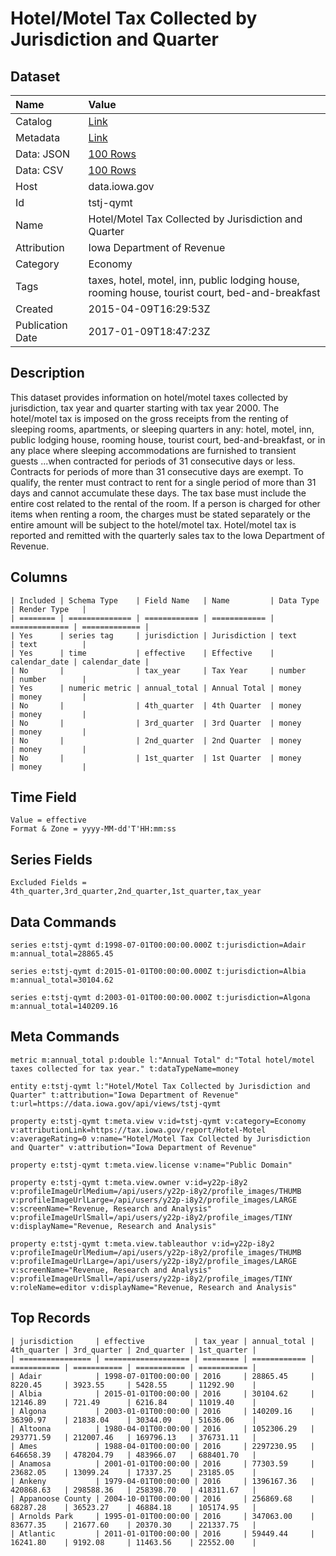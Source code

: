 # Hotel/Motel Tax Collected by Jurisdiction and Quarter

## Dataset

| Name | Value |
| :--- | :---- |
| Catalog | [Link](https://catalog.data.gov/dataset/hotel-motel-tax-collected-by-jurisdiction-and-quarter) |
| Metadata | [Link](https://data.iowa.gov/api/views/tstj-qymt) |
| Data: JSON | [100 Rows](https://data.iowa.gov/api/views/tstj-qymt/rows.json?max_rows=100) |
| Data: CSV | [100 Rows](https://data.iowa.gov/api/views/tstj-qymt/rows.csv?max_rows=100) |
| Host | data.iowa.gov |
| Id | tstj-qymt |
| Name | Hotel/Motel Tax Collected by Jurisdiction and Quarter |
| Attribution | Iowa Department of Revenue |
| Category | Economy |
| Tags | taxes, hotel, motel, inn, public lodging house, rooming house, tourist court, bed-and-breakfast |
| Created | 2015-04-09T16:29:53Z |
| Publication Date | 2017-01-09T18:47:23Z |

## Description

This dataset provides information on hotel/motel taxes collected by jurisdiction, tax year and quarter starting with tax year 2000.  The hotel/motel tax is imposed on the gross receipts from the renting of sleeping rooms, apartments, or sleeping quarters in any: hotel, motel, inn, public lodging house, rooming house, tourist court, bed-and-breakfast, or in any place where sleeping accommodations are furnished to transient guests
...when contracted for periods of 31 consecutive days or less.  Contracts for periods of more than 31 consecutive days are exempt. To qualify, the renter must contract to rent for a single period of more than 31 days and cannot accumulate these days.  The tax base must include the entire cost related to the rental of the room. If a person is charged for other items when renting a room, the charges must be stated separately or the entire amount will be subject to the hotel/motel tax.  Hotel/motel tax is reported and remitted with the quarterly sales tax to the Iowa Department of Revenue.

## Columns

```ls
| Included | Schema Type    | Field Name   | Name         | Data Type     | Render Type   |
| ======== | ============== | ============ | ============ | ============= | ============= |
| Yes      | series tag     | jurisdiction | Jurisdiction | text          | text          |
| Yes      | time           | effective    | Effective    | calendar_date | calendar_date |
| No       |                | tax_year     | Tax Year     | number        | number        |
| Yes      | numeric metric | annual_total | Annual Total | money         | money         |
| No       |                | 4th_quarter  | 4th Quarter  | money         | money         |
| No       |                | 3rd_quarter  | 3rd Quarter  | money         | money         |
| No       |                | 2nd_quarter  | 2nd Quarter  | money         | money         |
| No       |                | 1st_quarter  | 1st Quarter  | money         | money         |
```

## Time Field

```ls
Value = effective
Format & Zone = yyyy-MM-dd'T'HH:mm:ss
```

## Series Fields

```ls
Excluded Fields = 4th_quarter,3rd_quarter,2nd_quarter,1st_quarter,tax_year
```

## Data Commands

```ls
series e:tstj-qymt d:1998-07-01T00:00:00.000Z t:jurisdiction=Adair m:annual_total=28865.45

series e:tstj-qymt d:2015-01-01T00:00:00.000Z t:jurisdiction=Albia m:annual_total=30104.62

series e:tstj-qymt d:2003-01-01T00:00:00.000Z t:jurisdiction=Algona m:annual_total=140209.16
```

## Meta Commands

```ls
metric m:annual_total p:double l:"Annual Total" d:"Total hotel/motel taxes collected for tax year." t:dataTypeName=money

entity e:tstj-qymt l:"Hotel/Motel Tax Collected by Jurisdiction and Quarter" t:attribution="Iowa Department of Revenue" t:url=https://data.iowa.gov/api/views/tstj-qymt

property e:tstj-qymt t:meta.view v:id=tstj-qymt v:category=Economy v:attributionLink=https://tax.iowa.gov/report/Hotel-Motel v:averageRating=0 v:name="Hotel/Motel Tax Collected by Jurisdiction and Quarter" v:attribution="Iowa Department of Revenue"

property e:tstj-qymt t:meta.view.license v:name="Public Domain"

property e:tstj-qymt t:meta.view.owner v:id=y22p-i8y2 v:profileImageUrlMedium=/api/users/y22p-i8y2/profile_images/THUMB v:profileImageUrlLarge=/api/users/y22p-i8y2/profile_images/LARGE v:screenName="Revenue, Research and Analysis" v:profileImageUrlSmall=/api/users/y22p-i8y2/profile_images/TINY v:displayName="Revenue, Research and Analysis"

property e:tstj-qymt t:meta.view.tableauthor v:id=y22p-i8y2 v:profileImageUrlMedium=/api/users/y22p-i8y2/profile_images/THUMB v:profileImageUrlLarge=/api/users/y22p-i8y2/profile_images/LARGE v:screenName="Revenue, Research and Analysis" v:profileImageUrlSmall=/api/users/y22p-i8y2/profile_images/TINY v:roleName=editor v:displayName="Revenue, Research and Analysis"
```

## Top Records

```ls
| jurisdiction     | effective           | tax_year | annual_total | 4th_quarter | 3rd_quarter | 2nd_quarter | 1st_quarter | 
| ================ | =================== | ======== | ============ | =========== | =========== | =========== | =========== | 
| Adair            | 1998-07-01T00:00:00 | 2016     | 28865.45     | 8220.45     | 3923.55     | 5428.55     | 11292.90    | 
| Albia            | 2015-01-01T00:00:00 | 2016     | 30104.62     | 12146.89    | 721.49      | 6216.84     | 11019.40    | 
| Algona           | 2003-01-01T00:00:00 | 2016     | 140209.16    | 36390.97    | 21838.04    | 30344.09    | 51636.06    | 
| Altoona          | 1980-04-01T00:00:00 | 2016     | 1052306.29   | 293771.59   | 212007.46   | 169796.13   | 376731.11   | 
| Ames             | 1988-04-01T00:00:00 | 2016     | 2297230.95   | 646658.39   | 478204.79   | 483966.07   | 688401.70   | 
| Anamosa          | 2001-01-01T00:00:00 | 2016     | 77303.59     | 23682.05    | 13099.24    | 17337.25    | 23185.05    | 
| Ankeny           | 1979-04-01T00:00:00 | 2016     | 1396167.36   | 420868.63   | 298588.36   | 258398.70   | 418311.67   | 
| Appanoose County | 2004-10-01T00:00:00 | 2016     | 256869.68    | 68287.28    | 36523.27    | 46884.18    | 105174.95   | 
| Arnolds Park     | 1995-01-01T00:00:00 | 2016     | 347063.00    | 83677.35    | 21677.60    | 20370.30    | 221337.75   | 
| Atlantic         | 2011-01-01T00:00:00 | 2016     | 59449.44     | 16241.80    | 9192.08     | 11463.56    | 22552.00    | 
```